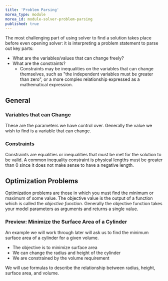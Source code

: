 ```yaml
---
title: 'Problem Parsing'
morea_type: module
morea_id: module-solver-problem-parsing
published: true
---
```

The most challenging part of using solver to find a solution takes place before even opening solver: it is interpreting a problem statement to parse out key parts:

- What are the variables/values that can change freely?
- What are the constraints?
  - Constraints may be inequalities on the variables that can change
    themselves, such as "the independent variables must be greater
    than zero", or a more complex relationship expressed as a
    mathematical expression.

## General

### Variables that can Change

These are the parameters we have control over. Generally the value we
wish to find is a variable that can change.

### Constraints

Constraints are equalities or inequalities that must be met for the
solution to be valid. A common inequality constraint is physical
lengths must be greater than 0 since it does not make sense to have a
negative length.

## Optimization Problems

Optimization problems are those in which you must find the minimum or
maximum of some value. The objective value is the output of a function
which is called the *objective function*. Generally the objective
function takes your model parameters as arguments and returns a single
value.

### Preview: Minimize the Surface Area of a Cylinder 

An example we will work through later will ask us to find the minimum
surface area of a cylinder for a given volume.

- The objective is to minimize surface area
- We can change the radius and height of the cylinder
- We are constrained by the volume requirement

We will use formulas to describe the relationship between radius,
height, surface area, and volume.
